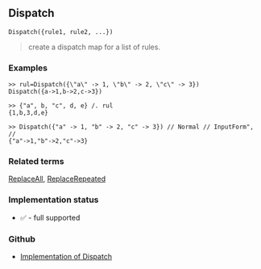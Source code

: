 ## Dispatch

```
Dispatch({rule1, rule2, ...})
```

> create a dispatch map for a list of rules.
  
 
### Examples

```
>> rul=Dispatch({\"a\" -> 1, \"b\" -> 2, \"c\" -> 3})
Dispatch({a->1,b->2,c->3})

>> {"a", b, "c", d, e} /. rul
{1,b,3,d,e}
        
>> Dispatch({"a" -> 1, "b" -> 2, "c" -> 3}) // Normal // InputForm", //
{"a"->1,"b"->2,"c"->3}
```

### Related terms 
[ReplaceAll](ReplaceAll.md), [ReplaceRepeated](ReplaceRepeated.md)






### Implementation status

* &#x2705; - full supported

### Github

* [Implementation of Dispatch](https://github.com/axkr/symja_android_library/blob/master/symja_android_library/matheclipse-core/src/main/java/org/matheclipse/core/builtin/ListFunctions.java#L2316) 

